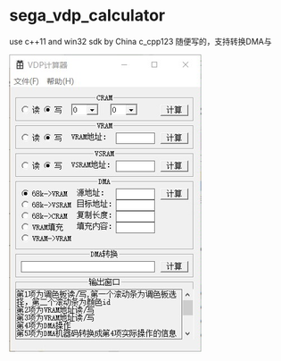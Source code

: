 # sega_vdp_calculator
use c++11 and win32 sdk
by China c_cpp123
随便写的，支持转换DMA与

![img](https://raw.githubusercontent.com/qq108201645/sega_vdp_calculator/main/2e78a52e7b647c72.jpg)
